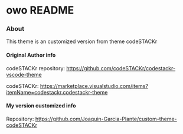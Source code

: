 # owo README

### About

This theme is an customized version from theme codeSTACKr

#### Original Author info

codeSTACKr repository: <https://github.com/codeSTACKr/codestackr-vscode-theme>

codeSTACKr: <https://marketplace.visualstudio.com/items?itemName=codestackr.codestackr-theme>

#### My version customized info

Repository: <https://github.com/Joaquin-Garcia-Plante/custom-theme-codeSTACKr>
